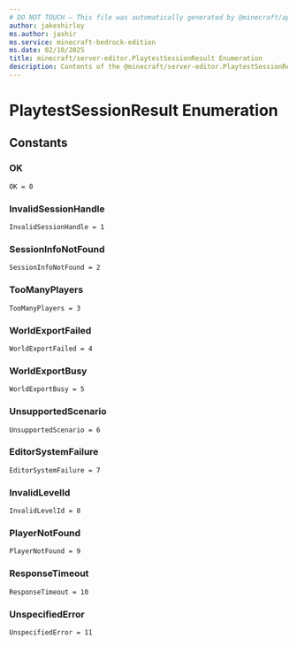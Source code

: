 ```yaml
---
# DO NOT TOUCH — This file was automatically generated by @minecraft/api-docs-generator, to report problems file an issue at https://github.com/Mojang/minecraft-scripting-libraries
author: jakeshirley
ms.author: jashir
ms.service: minecraft-bedrock-edition
ms.date: 02/10/2025
title: minecraft/server-editor.PlaytestSessionResult Enumeration
description: Contents of the @minecraft/server-editor.PlaytestSessionResult enumeration.
---
```

# PlaytestSessionResult Enumeration

## Constants
### **OK**
`OK = 0`
### **InvalidSessionHandle**
`InvalidSessionHandle = 1`
### **SessionInfoNotFound**
`SessionInfoNotFound = 2`
### **TooManyPlayers**
`TooManyPlayers = 3`
### **WorldExportFailed**
`WorldExportFailed = 4`
### **WorldExportBusy**
`WorldExportBusy = 5`
### **UnsupportedScenario**
`UnsupportedScenario = 6`
### **EditorSystemFailure**
`EditorSystemFailure = 7`
### **InvalidLevelId**
`InvalidLevelId = 8`
### **PlayerNotFound**
`PlayerNotFound = 9`
### **ResponseTimeout**
`ResponseTimeout = 10`
### **UnspecifiedError**
`UnspecifiedError = 11`
